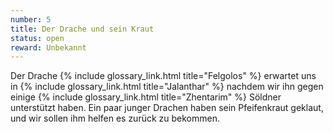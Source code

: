 ```yaml
---
number: 5
title: Der Drache und sein Kraut
status: open
reward: Unbekannt
---
```


Der Drache {% include glossary_link.html title="Felgolos" %} erwartet uns in {% include
glossary_link.html title="Jalanthar" %} nachdem wir ihn gegen einige {% include glossary_link.html
title="Zhentarim" %} Söldner unterstützt haben. Ein paar junger Drachen haben sein Pfeifenkraut
geklaut, und wir sollen ihm helfen es zurück zu bekommen.

